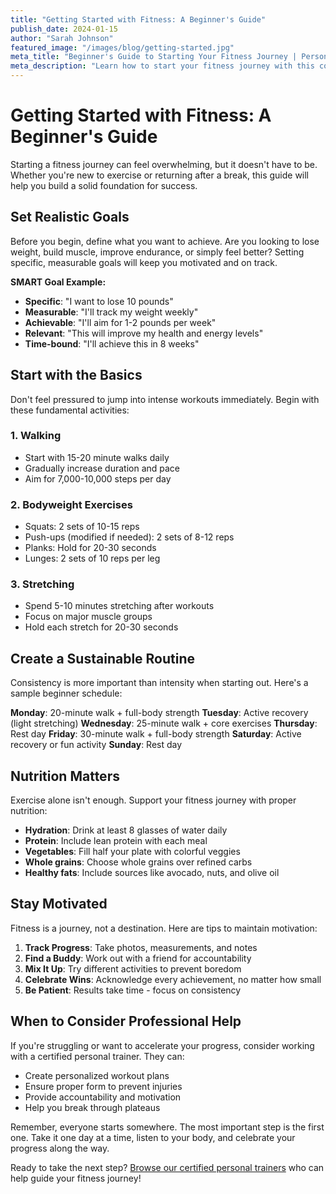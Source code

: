 ```yaml
---
title: "Getting Started with Fitness: A Beginner's Guide"
publish_date: 2024-01-15
author: "Sarah Johnson"
featured_image: "/images/blog/getting-started.jpg"
meta_title: "Beginner's Guide to Starting Your Fitness Journey | Personal Trainer City"
meta_description: "Learn how to start your fitness journey with this comprehensive beginner's guide. Tips on setting goals, creating routines, and staying motivated from certified personal trainers."
---
```


# Getting Started with Fitness: A Beginner's Guide

Starting a fitness journey can feel overwhelming, but it doesn't have to be. Whether you're new to exercise or returning after a break, this guide will help you build a solid foundation for success.

## Set Realistic Goals

Before you begin, define what you want to achieve. Are you looking to lose weight, build muscle, improve endurance, or simply feel better? Setting specific, measurable goals will keep you motivated and on track.

**SMART Goal Example:**
- **Specific**: "I want to lose 10 pounds"
- **Measurable**: "I'll track my weight weekly"
- **Achievable**: "I'll aim for 1-2 pounds per week"
- **Relevant**: "This will improve my health and energy levels"
- **Time-bound**: "I'll achieve this in 8 weeks"

## Start with the Basics

Don't feel pressured to jump into intense workouts immediately. Begin with these fundamental activities:

### 1. Walking
- Start with 15-20 minute walks daily
- Gradually increase duration and pace
- Aim for 7,000-10,000 steps per day

### 2. Bodyweight Exercises
- Squats: 2 sets of 10-15 reps
- Push-ups (modified if needed): 2 sets of 8-12 reps
- Planks: Hold for 20-30 seconds
- Lunges: 2 sets of 10 reps per leg

### 3. Stretching
- Spend 5-10 minutes stretching after workouts
- Focus on major muscle groups
- Hold each stretch for 20-30 seconds

## Create a Sustainable Routine

Consistency is more important than intensity when starting out. Here's a sample beginner schedule:

**Monday**: 20-minute walk + full-body strength
**Tuesday**: Active recovery (light stretching)
**Wednesday**: 25-minute walk + core exercises
**Thursday**: Rest day
**Friday**: 30-minute walk + full-body strength
**Saturday**: Active recovery or fun activity
**Sunday**: Rest day

## Nutrition Matters

Exercise alone isn't enough. Support your fitness journey with proper nutrition:

- **Hydration**: Drink at least 8 glasses of water daily
- **Protein**: Include lean protein with each meal
- **Vegetables**: Fill half your plate with colorful veggies
- **Whole grains**: Choose whole grains over refined carbs
- **Healthy fats**: Include sources like avocado, nuts, and olive oil

## Stay Motivated

Fitness is a journey, not a destination. Here are tips to maintain motivation:

1. **Track Progress**: Take photos, measurements, and notes
2. **Find a Buddy**: Work out with a friend for accountability
3. **Mix It Up**: Try different activities to prevent boredom
4. **Celebrate Wins**: Acknowledge every achievement, no matter how small
5. **Be Patient**: Results take time - focus on consistency

## When to Consider Professional Help

If you're struggling or want to accelerate your progress, consider working with a certified personal trainer. They can:

- Create personalized workout plans
- Ensure proper form to prevent injuries
- Provide accountability and motivation
- Help you break through plateaus

Remember, everyone starts somewhere. The most important step is the first one. Take it one day at a time, listen to your body, and celebrate your progress along the way.

Ready to take the next step? [Browse our certified personal trainers](/locations) who can help guide your fitness journey!
